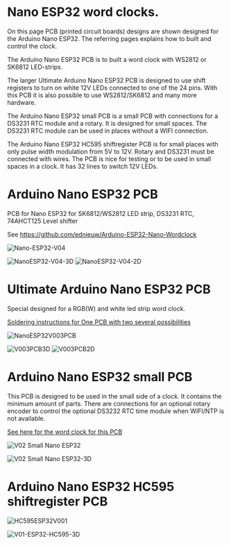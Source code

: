 # Nano ESP32 word clocks.
On this page PCB (printed circuit boards) designs are shown designed for the Arduino Nano ESP32. The referring pages explains how to built and control the clock. 

The Arduino Nano ESP32 PCB is to built a word clock with WS2812 or SK6812 LED-strips.

The larger Ultimate Arduino Nano ESP32 PCB is designed to use shift registers to turn on white 12V LEDs connected to one of the 24 pins. With this PCB it is also possible to use WS2812/SK6812 and many more hardware.

The Arduino Nano ESP32 small PCB is a small PCB with  connections for a DS3231 RTC module and a rotary. It is designed for small spaces.
The DS3231 RTC module can be used in places without a WIFI connection.

The Arduino Nano ESP32 HC595 shiftregister PCB is for small places with only pulse width modulation from 5V to 12V. Rotary and DS3231 must be connected with wires. The PCB is nice for testing or to be used in small spaces in a clock. It has 32 lines to switch 12V LEDs.

# Arduino Nano ESP32 PCB
PCB for Nano ESP32 for SK6812/WS2812 LED strip, DS3231 RTC, 74AHCT125 Level shifter

See https://github.com/ednieuw/Arduino-ESP32-Nano-Wordclock

![Nano-ESP32-V04](https://github.com/user-attachments/assets/0a5dc063-3f68-4590-b57e-a2cfc42f2139)

![NanoESP32-V04-3D](https://github.com/user-attachments/assets/c0bad2fc-b6cb-43bb-b337-e3dcf18a8eec)
![NanoESP32-V04-2D](https://github.com/user-attachments/assets/619cf270-53bd-4515-a15f-15e4fcc81632)


# Ultimate Arduino Nano ESP32 PCB
Special designed for a RGB(W) and white led strip word clock.

[Soldering instructions for One PCB with two several possibilities](https://github.com/ednieuw/NanoESP32-BW-RGBW-clock)

![NanoESP32V003PCB](https://github.com/user-attachments/assets/22a7ba0e-0e0a-483a-a803-4cac12787072)

![V003PCB3D](https://github.com/user-attachments/assets/cb444fba-6033-4208-a78f-6140238521d5)
![V003PCB2D](https://github.com/user-attachments/assets/229abf0c-8183-42c5-ab3f-3929a6f7c0e5)

# Arduino Nano ESP32 small PCB

This PCB is designed to be used in the small side of a clock. It contains the minimum amount of parts.
There are connections for an optional rotary encoder to control the optional DS3232 RTC time module when WIFI/NTP is not available.

[See here for the word clock for this PCB](https://github.com/ednieuw/Arduino-ESP32-Nano-Wordclockhttps://github.com/ednieuw/Arduino-ESP32-Nano-Wordclock)

![V02 Small Nano ESP32](https://github.com/user-attachments/assets/8e74c62e-4558-4bc3-980b-12116fde90aa)

![V02 Small Nano ESP32-3D](https://github.com/user-attachments/assets/5982dfa4-df37-43ca-9d5b-2ef0064d8268)



# Arduino Nano ESP32 HC595 shiftregister PCB

![HC595ESP32V001](https://github.com/user-attachments/assets/02effc77-bdda-45f5-ae33-9528c1fe3c98)

![V01-ESP32-HC595-3D](https://github.com/user-attachments/assets/6047da68-eb7f-4b65-94bd-2603567507c3)
